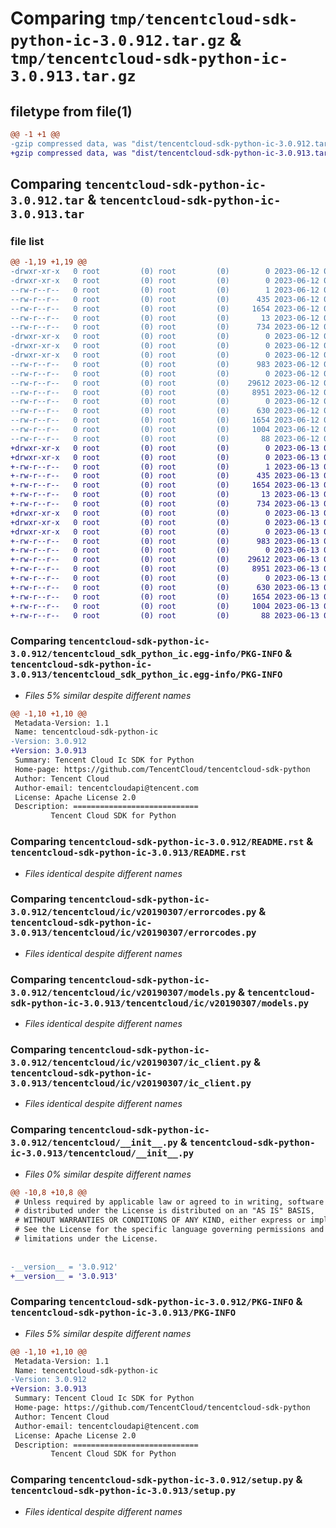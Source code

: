 # Comparing `tmp/tencentcloud-sdk-python-ic-3.0.912.tar.gz` & `tmp/tencentcloud-sdk-python-ic-3.0.913.tar.gz`

## filetype from file(1)

```diff
@@ -1 +1 @@
-gzip compressed data, was "dist/tencentcloud-sdk-python-ic-3.0.912.tar", last modified: Mon Jun 12 03:05:12 2023, max compression
+gzip compressed data, was "dist/tencentcloud-sdk-python-ic-3.0.913.tar", last modified: Tue Jun 13 02:12:49 2023, max compression
```

## Comparing `tencentcloud-sdk-python-ic-3.0.912.tar` & `tencentcloud-sdk-python-ic-3.0.913.tar`

### file list

```diff
@@ -1,19 +1,19 @@
-drwxr-xr-x   0 root         (0) root         (0)        0 2023-06-12 03:05:12.000000 tencentcloud-sdk-python-ic-3.0.912/
-drwxr-xr-x   0 root         (0) root         (0)        0 2023-06-12 03:05:12.000000 tencentcloud-sdk-python-ic-3.0.912/tencentcloud_sdk_python_ic.egg-info/
--rw-r--r--   0 root         (0) root         (0)        1 2023-06-12 03:05:12.000000 tencentcloud-sdk-python-ic-3.0.912/tencentcloud_sdk_python_ic.egg-info/dependency_links.txt
--rw-r--r--   0 root         (0) root         (0)      435 2023-06-12 03:05:12.000000 tencentcloud-sdk-python-ic-3.0.912/tencentcloud_sdk_python_ic.egg-info/SOURCES.txt
--rw-r--r--   0 root         (0) root         (0)     1654 2023-06-12 03:05:12.000000 tencentcloud-sdk-python-ic-3.0.912/tencentcloud_sdk_python_ic.egg-info/PKG-INFO
--rw-r--r--   0 root         (0) root         (0)       13 2023-06-12 03:05:12.000000 tencentcloud-sdk-python-ic-3.0.912/tencentcloud_sdk_python_ic.egg-info/top_level.txt
--rw-r--r--   0 root         (0) root         (0)      734 2023-06-12 03:05:12.000000 tencentcloud-sdk-python-ic-3.0.912/README.rst
-drwxr-xr-x   0 root         (0) root         (0)        0 2023-06-12 03:05:12.000000 tencentcloud-sdk-python-ic-3.0.912/tencentcloud/
-drwxr-xr-x   0 root         (0) root         (0)        0 2023-06-12 03:05:12.000000 tencentcloud-sdk-python-ic-3.0.912/tencentcloud/ic/
-drwxr-xr-x   0 root         (0) root         (0)        0 2023-06-12 03:05:12.000000 tencentcloud-sdk-python-ic-3.0.912/tencentcloud/ic/v20190307/
--rw-r--r--   0 root         (0) root         (0)      983 2023-06-12 03:05:12.000000 tencentcloud-sdk-python-ic-3.0.912/tencentcloud/ic/v20190307/errorcodes.py
--rw-r--r--   0 root         (0) root         (0)        0 2023-06-12 03:05:12.000000 tencentcloud-sdk-python-ic-3.0.912/tencentcloud/ic/v20190307/__init__.py
--rw-r--r--   0 root         (0) root         (0)    29612 2023-06-12 03:05:12.000000 tencentcloud-sdk-python-ic-3.0.912/tencentcloud/ic/v20190307/models.py
--rw-r--r--   0 root         (0) root         (0)     8951 2023-06-12 03:05:12.000000 tencentcloud-sdk-python-ic-3.0.912/tencentcloud/ic/v20190307/ic_client.py
--rw-r--r--   0 root         (0) root         (0)        0 2023-06-12 03:05:12.000000 tencentcloud-sdk-python-ic-3.0.912/tencentcloud/ic/__init__.py
--rw-r--r--   0 root         (0) root         (0)      630 2023-06-12 03:05:12.000000 tencentcloud-sdk-python-ic-3.0.912/tencentcloud/__init__.py
--rw-r--r--   0 root         (0) root         (0)     1654 2023-06-12 03:05:12.000000 tencentcloud-sdk-python-ic-3.0.912/PKG-INFO
--rw-r--r--   0 root         (0) root         (0)     1004 2023-06-12 03:05:12.000000 tencentcloud-sdk-python-ic-3.0.912/setup.py
--rw-r--r--   0 root         (0) root         (0)       88 2023-06-12 03:05:12.000000 tencentcloud-sdk-python-ic-3.0.912/setup.cfg
+drwxr-xr-x   0 root         (0) root         (0)        0 2023-06-13 02:12:49.000000 tencentcloud-sdk-python-ic-3.0.913/
+drwxr-xr-x   0 root         (0) root         (0)        0 2023-06-13 02:12:49.000000 tencentcloud-sdk-python-ic-3.0.913/tencentcloud_sdk_python_ic.egg-info/
+-rw-r--r--   0 root         (0) root         (0)        1 2023-06-13 02:12:49.000000 tencentcloud-sdk-python-ic-3.0.913/tencentcloud_sdk_python_ic.egg-info/dependency_links.txt
+-rw-r--r--   0 root         (0) root         (0)      435 2023-06-13 02:12:49.000000 tencentcloud-sdk-python-ic-3.0.913/tencentcloud_sdk_python_ic.egg-info/SOURCES.txt
+-rw-r--r--   0 root         (0) root         (0)     1654 2023-06-13 02:12:49.000000 tencentcloud-sdk-python-ic-3.0.913/tencentcloud_sdk_python_ic.egg-info/PKG-INFO
+-rw-r--r--   0 root         (0) root         (0)       13 2023-06-13 02:12:49.000000 tencentcloud-sdk-python-ic-3.0.913/tencentcloud_sdk_python_ic.egg-info/top_level.txt
+-rw-r--r--   0 root         (0) root         (0)      734 2023-06-13 02:12:49.000000 tencentcloud-sdk-python-ic-3.0.913/README.rst
+drwxr-xr-x   0 root         (0) root         (0)        0 2023-06-13 02:12:49.000000 tencentcloud-sdk-python-ic-3.0.913/tencentcloud/
+drwxr-xr-x   0 root         (0) root         (0)        0 2023-06-13 02:12:49.000000 tencentcloud-sdk-python-ic-3.0.913/tencentcloud/ic/
+drwxr-xr-x   0 root         (0) root         (0)        0 2023-06-13 02:12:49.000000 tencentcloud-sdk-python-ic-3.0.913/tencentcloud/ic/v20190307/
+-rw-r--r--   0 root         (0) root         (0)      983 2023-06-13 02:12:49.000000 tencentcloud-sdk-python-ic-3.0.913/tencentcloud/ic/v20190307/errorcodes.py
+-rw-r--r--   0 root         (0) root         (0)        0 2023-06-13 02:12:49.000000 tencentcloud-sdk-python-ic-3.0.913/tencentcloud/ic/v20190307/__init__.py
+-rw-r--r--   0 root         (0) root         (0)    29612 2023-06-13 02:12:49.000000 tencentcloud-sdk-python-ic-3.0.913/tencentcloud/ic/v20190307/models.py
+-rw-r--r--   0 root         (0) root         (0)     8951 2023-06-13 02:12:49.000000 tencentcloud-sdk-python-ic-3.0.913/tencentcloud/ic/v20190307/ic_client.py
+-rw-r--r--   0 root         (0) root         (0)        0 2023-06-13 02:12:49.000000 tencentcloud-sdk-python-ic-3.0.913/tencentcloud/ic/__init__.py
+-rw-r--r--   0 root         (0) root         (0)      630 2023-06-13 02:12:49.000000 tencentcloud-sdk-python-ic-3.0.913/tencentcloud/__init__.py
+-rw-r--r--   0 root         (0) root         (0)     1654 2023-06-13 02:12:49.000000 tencentcloud-sdk-python-ic-3.0.913/PKG-INFO
+-rw-r--r--   0 root         (0) root         (0)     1004 2023-06-13 02:12:49.000000 tencentcloud-sdk-python-ic-3.0.913/setup.py
+-rw-r--r--   0 root         (0) root         (0)       88 2023-06-13 02:12:49.000000 tencentcloud-sdk-python-ic-3.0.913/setup.cfg
```

### Comparing `tencentcloud-sdk-python-ic-3.0.912/tencentcloud_sdk_python_ic.egg-info/PKG-INFO` & `tencentcloud-sdk-python-ic-3.0.913/tencentcloud_sdk_python_ic.egg-info/PKG-INFO`

 * *Files 5% similar despite different names*

```diff
@@ -1,10 +1,10 @@
 Metadata-Version: 1.1
 Name: tencentcloud-sdk-python-ic
-Version: 3.0.912
+Version: 3.0.913
 Summary: Tencent Cloud Ic SDK for Python
 Home-page: https://github.com/TencentCloud/tencentcloud-sdk-python
 Author: Tencent Cloud
 Author-email: tencentcloudapi@tencent.com
 License: Apache License 2.0
 Description: ============================
         Tencent Cloud SDK for Python
```

### Comparing `tencentcloud-sdk-python-ic-3.0.912/README.rst` & `tencentcloud-sdk-python-ic-3.0.913/README.rst`

 * *Files identical despite different names*

### Comparing `tencentcloud-sdk-python-ic-3.0.912/tencentcloud/ic/v20190307/errorcodes.py` & `tencentcloud-sdk-python-ic-3.0.913/tencentcloud/ic/v20190307/errorcodes.py`

 * *Files identical despite different names*

### Comparing `tencentcloud-sdk-python-ic-3.0.912/tencentcloud/ic/v20190307/models.py` & `tencentcloud-sdk-python-ic-3.0.913/tencentcloud/ic/v20190307/models.py`

 * *Files identical despite different names*

### Comparing `tencentcloud-sdk-python-ic-3.0.912/tencentcloud/ic/v20190307/ic_client.py` & `tencentcloud-sdk-python-ic-3.0.913/tencentcloud/ic/v20190307/ic_client.py`

 * *Files identical despite different names*

### Comparing `tencentcloud-sdk-python-ic-3.0.912/tencentcloud/__init__.py` & `tencentcloud-sdk-python-ic-3.0.913/tencentcloud/__init__.py`

 * *Files 0% similar despite different names*

```diff
@@ -10,8 +10,8 @@
 # Unless required by applicable law or agreed to in writing, software
 # distributed under the License is distributed on an "AS IS" BASIS,
 # WITHOUT WARRANTIES OR CONDITIONS OF ANY KIND, either express or implied.
 # See the License for the specific language governing permissions and
 # limitations under the License.
 
 
-__version__ = '3.0.912'
+__version__ = '3.0.913'
```

### Comparing `tencentcloud-sdk-python-ic-3.0.912/PKG-INFO` & `tencentcloud-sdk-python-ic-3.0.913/PKG-INFO`

 * *Files 5% similar despite different names*

```diff
@@ -1,10 +1,10 @@
 Metadata-Version: 1.1
 Name: tencentcloud-sdk-python-ic
-Version: 3.0.912
+Version: 3.0.913
 Summary: Tencent Cloud Ic SDK for Python
 Home-page: https://github.com/TencentCloud/tencentcloud-sdk-python
 Author: Tencent Cloud
 Author-email: tencentcloudapi@tencent.com
 License: Apache License 2.0
 Description: ============================
         Tencent Cloud SDK for Python
```

### Comparing `tencentcloud-sdk-python-ic-3.0.912/setup.py` & `tencentcloud-sdk-python-ic-3.0.913/setup.py`

 * *Files identical despite different names*

